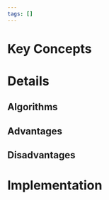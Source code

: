 ```yaml
---
tags: []
---
```

# Key Concepts

# Details

## Algorithms

## Advantages

## Disadvantages

# Implementation